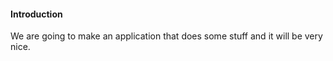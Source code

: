 #### Introduction 

We are going to make an application that does some stuff and it will be very nice. 